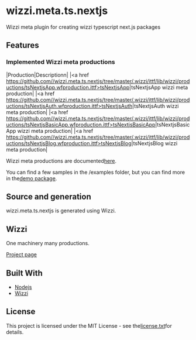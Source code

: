 # wizzi.meta.ts.nextjs

Wizzi meta plugin for creating wizzi typescript next.js packages

## Features
### Implemented Wizzi meta productions
|Production|Descriptionn|
|<a href https://github.com//wizzi.meta.ts.nextjs/tree/master/.wizzi/ittf/lib/wizzi/productions/tsNextjsApp.wfproduction.ittf>tsNextjsApp</a>|tsNextjsApp wizzi meta production|
|<a href https://github.com//wizzi.meta.ts.nextjs/tree/master/.wizzi/ittf/lib/wizzi/productions/tsNextjsAuth.wfproduction.ittf>tsNextjsAuth</a>|tsNextjsAuth wizzi meta production|
|<a href https://github.com//wizzi.meta.ts.nextjs/tree/master/.wizzi/ittf/lib/wizzi/productions/tsNextjsBasicApp.wfproduction.ittf>tsNextjsBasicApp</a>|tsNextjsBasicApp wizzi meta production|
|<a href https://github.com//wizzi.meta.ts.nextjs/tree/master/.wizzi/ittf/lib/wizzi/productions/tsNextjsBlog.wfproduction.ittf>tsNextjsBlog</a>|tsNextjsBlog wizzi meta production|


Wizzi meta productions are documented[here](https://stfnbssl.github.io/wizzi/docs/wizziplugins.html).

You can find a few samples in the /examples folder, but you can find more in the[demo package](https://github.com/wizzifactory/wizzi/tree/master/packages/wizzi-demo/.wizzi/ittf/examples/advanced/plugins).
## Source and generation
wizzi.meta.ts.nextjs is generated using Wizzi.

## Wizzi

One machinery many productions.

[Project page](https://stfnbssl.github.io/wizzi)
## Built With
* [Nodejs](https://nodejs.org)
* [Wizzi](https://github.com/stfnbssl/wizzi)

## License
This project is licensed under the MIT License - see the[license.txt](license.txt)for details.
